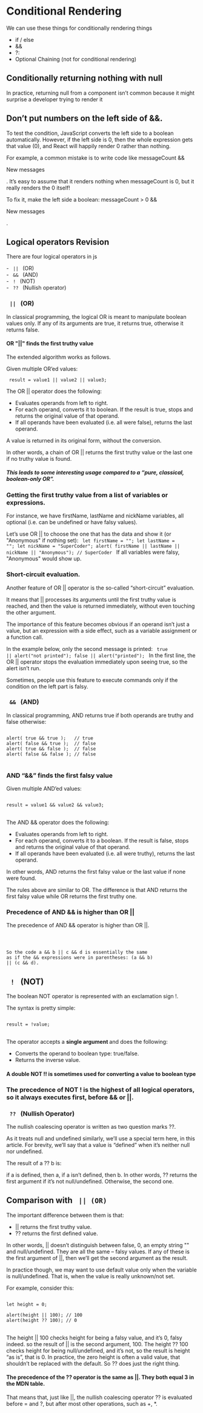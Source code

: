 # Conditional Rendering

We can use these things for conditionally rendering things
- if / else
- && 
- ?:
- Optional Chaining (not for conditional rendering)

## Conditionally returning nothing with null

In practice, returning null from a component isn’t common because it might surprise a developer trying to render it


## Don’t put numbers on the left side of &&.

To test the condition, JavaScript converts the left side to a boolean automatically. However, if the left side is 0, then the whole expression gets that value (0), and React will happily render 0 rather than nothing.

For example, a common mistake is to write code like messageCount && <p>New messages</p>. It’s easy to assume that it renders nothing when messageCount is 0, but it really renders the 0 itself!

To fix it, make the left side a boolean: messageCount > 0 && <p>New messages</p>.


## Logical operators Revision
<p> There are four logical operators in js</p>
- <code> || </code> (OR) <br/>
- <code> && </code> (AND) <br/>
- <code> ! </code> (NOT)<br/>
- <code> ?? </code> (Nullish operator)

### <code> || </code> (OR) 

In classical programming, the logical OR is meant to manipulate boolean values only. If any of its arguments are true, it returns true, otherwise it returns false.

#### OR "||" finds the first truthy value

The extended algorithm works as follows.

Given multiple OR’ed values:

<code> result = value1 || value2 || value3; </code>

The OR || operator does the following:

- Evaluates operands from left to right.
- For each operand, converts it to boolean. If the result is true, stops and returns the original value of that operand.
- If all operands have been evaluated (i.e. all were false), returns the last operand.

A value is returned in its original form, without the conversion.

In other words, a chain of OR || returns the first truthy value or the last one if no truthy value is found.


##### This leads to some interesting usage compared to a “pure, classical, boolean-only OR”.

### Getting the first truthy value from a list of variables or expressions.

For instance, we have firstName, lastName and nickName variables, all optional (i.e. can be undefined or have falsy values).

Let’s use OR || to choose the one that has the data and show it (or "Anonymous" if nothing set):
<code>
let firstName = "";
let lastName = "";
let nickName = "SuperCoder";
alert( firstName || lastName || nickName || "Anonymous"); // SuperCoder
</code>
If all variables were falsy, "Anonymous" would show up.

### Short-circuit evaluation.

Another feature of OR || operator is the so-called “short-circuit” evaluation.

It means that || processes its arguments until the first truthy value is reached, and then the value is returned immediately, without even touching the other argument.

The importance of this feature becomes obvious if an operand isn’t just a value, but an expression with a side effect, such as a variable assignment or a function call.

In the example below, only the second message is printed:
<code>
true || alert("not printed");
false || alert("printed");
</code>
In the first line, the OR || operator stops the evaluation immediately upon seeing true, so the alert isn’t run.

Sometimes, people use this feature to execute commands only if the condition on the left part is falsy.

### <code> && </code> (AND)

In classical programming, AND returns true if both operands are truthy and false otherwise:

<pre>
<code>
alert( true && true );   // true
alert( false && true );  // false
alert( true && false );  // false
alert( false && false ); // false
</code>
</pre>

### AND “&&” finds the first falsy value

Given multiple AND’ed values:
<pre>
<code>
result = value1 && value2 && value3;
</code>
</pre>

The AND && operator does the following:

- Evaluates operands from left to right.
- For each operand, converts it to a boolean. If the result is false, stops and returns the original value of that operand.
- If all operands have been evaluated (i.e. all were truthy), returns the last operand.
  
In other words, AND returns the first falsy value or the last value if none were found.

The rules above are similar to OR. The difference is that AND returns the first falsy value while OR returns the first truthy one.


### Precedence of AND && is higher than OR ||
The precedence of AND && operator is higher than OR ||.

<code>

So the code a && b || c && d is essentially the same as if the && expressions were in parentheses: (a && b) || (c && d).
</code>


## <code> ! </code> (NOT)

The boolean NOT operator is represented with an exclamation sign !.

The syntax is pretty simple:
<pre><code>
result = !value;
</code> </pre>

The operator accepts a <b> single argument </b> and does the following:

- Converts the operand to boolean type: true/false.
- Returns the inverse value.

#### A double NOT !! is sometimes used for converting a value to boolean type

### The precedence of NOT ! is the highest of all logical operators, so it always executes first, before && or ||.


### <code> ?? </code> (Nullish Operator)

The nullish coalescing operator is written as two question marks ??.

As it treats null and undefined similarly, we’ll use a special term here, in this article. For brevity, we’ll say that a value is “defined” when it’s neither null nor undefined.

The result of a ?? b is:

if a is defined, then a,
if a isn’t defined, then b.
In other words, ?? returns the first argument if it’s not null/undefined. Otherwise, the second one.


## Comparison with <code> || (OR) </code>

The important difference between them is that:

- || returns the first truthy value.
- ?? returns the first defined value.
  
In other words, || doesn’t distinguish between false, 0, an empty string "" and null/undefined. They are all the same – falsy values. If any of these is the first argument of ||, then we’ll get the second argument as the result.

In practice though, we may want to use default value only when the variable is null/undefined. That is, when the value is really unknown/not set.

For example, consider this:
<pre>
<code>
let height = 0;

alert(height || 100); // 100
alert(height ?? 100); // 0
</code>
</pre>

The height || 100 checks height for being a falsy value, and it’s 0, falsy indeed.
so the result of || is the second argument, 100.
The height ?? 100 checks height for being null/undefined, and it’s not,
so the result is height “as is”, that is 0.
In practice, the zero height is often a valid value, that shouldn’t be replaced with the default. So ?? does just the right thing.


#### The precedence of the ?? operator is the same as ||. They both equal 3 in the MDN table.

That means that, just like ||, the nullish coalescing operator ?? is evaluated before = and ?, but after most other operations, such as +, *.